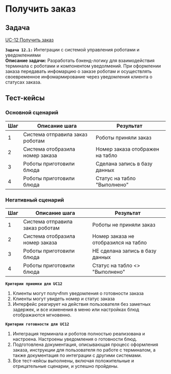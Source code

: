 # Получить заказ

## Задача

[UC-12 Получить заказ](../req.md#uc12)

**`Задача 12.1:`** Интеграции с системой управления роботами и уведомлениями
<br>
**Описание задачи:** Разработать бэкенд-логику для взаимодействия терминала с роботами и компонентом уведолмений.
При оформлении заказа передавать инфомарцию о заказе роботам и осуществлять своевременное инфомармирование через уведомления клиента о статусах заказа.

## Тест-кейсы

###  Основной сценарий

| Шаг | Описание шага                                               | Результат                                       |
|-----|-------------------------------------------------------------|-------------------------------------------------|
| 1   | Система отправила заказ роботам                             | Роботы приняли заказ                            |
| 2   | Система отобразила номер заказа                             | Номер заказа отображен на табло                 |
| 3   | Роботы приготовили блюда                                    | Сделана запись в базу данных                    |
| 4   | Роботы приготовили блюда                                    | Статус на табло "Выполнено"                     |

### Негативный сценарий

| Шаг | Описание шага                                               | Результат                                       |
|-----|-------------------------------------------------------------|-------------------------------------------------|
| 1   | Система отправила заказ роботам                             | Роботы не приняли заказ                         |
| 2   | Система отобразила номер заказа                             | Номер заказа не отобразился на табло            |
| 3   | Роботы приготовили блюда                                    | НЕ сделана запись в базу данных                 |
| 4   | Роботы приготовили блюда                                    | Статус на табло <> "Выполнено"                  |

**`Критерии приемки для UC12`**

1. Клиенты могут получfnm уведомления о готовности заказа
2. Клиенты могут увидеть номер и статус заказа
3. Интерфейс реагирует на действия пользователя без заметных задержек, и все изменения в меню или настройках блюд отображаются мгновенно.

**`Критерии готовности для UC12`**

1. Интеграция терминала и роботов полностью реализована и настроена. Настроены уведомления о готовности блюд.
2. Подготовлена документация, описывающая процесс оформления заказа, инструкции для пользователя по работе с терминалом, а также документация по интеграции с другими системами.
3. Все тест-кейсы выполнены, включая положительные и отрицательные сценарии, и успешно пройдены.
